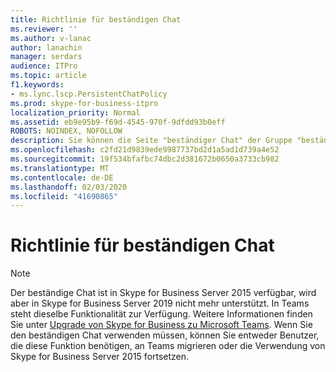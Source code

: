 ```yaml
---
title: Richtlinie für beständigen Chat
ms.reviewer: ''
ms.author: v-lanac
author: lanachin
manager: serdars
audience: ITPro
ms.topic: article
f1.keywords:
- ms.lync.lscp.PersistentChatPolicy
ms.prod: skype-for-business-itpro
localization_priority: Normal
ms.assetid: eb9e95b9-f69d-4545-970f-9dfdd93b0eff
ROBOTS: NOINDEX, NOFOLLOW
description: Sie können die Seite "beständiger Chat" der Gruppe "beständiger Chat" verwenden, um Richtlinien auf globaler, Pool-, Website-oder Benutzerebene zu verwalten, einschließlich der Konfiguration der globalen Standardrichtlinie und dem Erstellen einer oder mehrerer zusätzlicher Benutzer-und Website Richtlinien für Ihre Bereitstellung. Wenn der Server für beständigen Chat nach Richtlinie für einen Benutzer aktiviert ist, wird die Server Umgebung für beständigen Chat in seinem Client angezeigt.
ms.openlocfilehash: c2fd21d9839ede9987737bd2d1a5ad1d739a4e52
ms.sourcegitcommit: 19f534bfafbc74dbc2d381672b0650a3733cb982
ms.translationtype: MT
ms.contentlocale: de-DE
ms.lasthandoff: 02/03/2020
ms.locfileid: "41690865"
---
```

# <a name="persistent-chat-policy"></a>Richtlinie für beständigen Chat

> [!NOTE] 
> Der beständige Chat ist in Skype for Business Server 2015 verfügbar, wird aber in Skype for Business Server 2019 nicht mehr unterstützt. In Teams steht dieselbe Funktionalität zur Verfügung. Weitere Informationen finden Sie unter [Upgrade von Skype for Business zu Microsoft Teams](https://docs.microsoft.com/MicrosoftTeams/upgrade-start-here). Wenn Sie den beständigen Chat verwenden müssen, können Sie entweder Benutzer, die diese Funktion benötigen, an Teams migrieren oder die Verwendung von Skype for Business Server 2015 fortsetzen.
